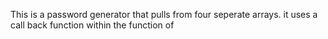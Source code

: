 This is a password generator that pulls from four seperate arrays. it uses a call back function within the function of 
